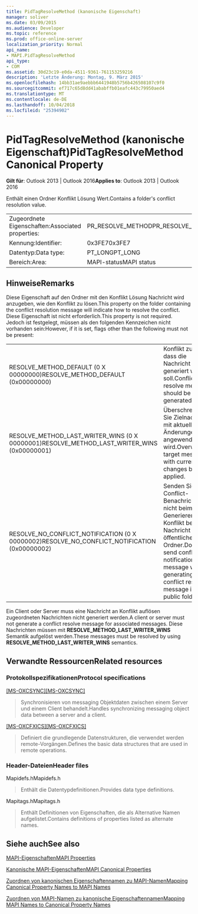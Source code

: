 ```yaml
---
title: PidTagResolveMethod (kanonische Eigenschaft)
manager: soliver
ms.date: 03/09/2015
ms.audience: Developer
ms.topic: reference
ms.prod: office-online-server
localization_priority: Normal
api_name:
- MAPI.PidTagResolveMethod
api_type:
- COM
ms.assetid: 30d23c19-e0da-4511-9361-761153259216
description: 'Letzte Änderung: Montag, 9. März 2015'
ms.openlocfilehash: 14bb31ae9aebbb6441948b5756b426508107c9f0
ms.sourcegitcommit: ef717c65d8dd41ababffb01eafc443c79950aed4
ms.translationtype: MT
ms.contentlocale: de-DE
ms.lasthandoff: 10/04/2018
ms.locfileid: "25394902"
---
```

# <a name="pidtagresolvemethod-canonical-property"></a><span data-ttu-id="23111-103">PidTagResolveMethod (kanonische Eigenschaft)</span><span class="sxs-lookup"><span data-stu-id="23111-103">PidTagResolveMethod Canonical Property</span></span>

  
  
<span data-ttu-id="23111-104">**Gilt für**: Outlook 2013 | Outlook 2016</span><span class="sxs-lookup"><span data-stu-id="23111-104">**Applies to**: Outlook 2013 | Outlook 2016</span></span> 
  
<span data-ttu-id="23111-105">Enthält einen Ordner Konflikt Lösung Wert.</span><span class="sxs-lookup"><span data-stu-id="23111-105">Contains a folder's conflict resolution value.</span></span>
  
|||
|:-----|:-----|
|<span data-ttu-id="23111-106">Zugeordnete Eigenschaften:</span><span class="sxs-lookup"><span data-stu-id="23111-106">Associated properties:</span></span>  <br/> |<span data-ttu-id="23111-107">PR_RESOLVE_METHOD</span><span class="sxs-lookup"><span data-stu-id="23111-107">PR_RESOLVE_METHOD</span></span>  <br/> |
|<span data-ttu-id="23111-108">Kennung:</span><span class="sxs-lookup"><span data-stu-id="23111-108">Identifier:</span></span>  <br/> |<span data-ttu-id="23111-109">0x3FE7</span><span class="sxs-lookup"><span data-stu-id="23111-109">0x3FE7</span></span>  <br/> |
|<span data-ttu-id="23111-110">Datentyp:</span><span class="sxs-lookup"><span data-stu-id="23111-110">Data type:</span></span>  <br/> |<span data-ttu-id="23111-111">PT_LONG</span><span class="sxs-lookup"><span data-stu-id="23111-111">PT_LONG</span></span>  <br/> |
|<span data-ttu-id="23111-112">Bereich:</span><span class="sxs-lookup"><span data-stu-id="23111-112">Area:</span></span>  <br/> |<span data-ttu-id="23111-113">MAPI-status</span><span class="sxs-lookup"><span data-stu-id="23111-113">MAPI status</span></span>  <br/> |
   
## <a name="remarks"></a><span data-ttu-id="23111-114">Hinweise</span><span class="sxs-lookup"><span data-stu-id="23111-114">Remarks</span></span>

<span data-ttu-id="23111-115">Diese Eigenschaft auf den Ordner mit den Konflikt Lösung Nachricht wird anzugeben, wie den Konflikt zu lösen.</span><span class="sxs-lookup"><span data-stu-id="23111-115">This property on the folder containing the conflict resolution message will indicate how to resolve the conflict.</span></span> <span data-ttu-id="23111-116">Diese Eigenschaft ist nicht erforderlich.</span><span class="sxs-lookup"><span data-stu-id="23111-116">This property is not required.</span></span> <span data-ttu-id="23111-117">Jedoch ist festgelegt, müssen als den folgenden Kennzeichen nicht vorhanden sein:</span><span class="sxs-lookup"><span data-stu-id="23111-117">However, if it is set, flags other than the following must not be present:</span></span>
  
|||
|:-----|:-----|
|<span data-ttu-id="23111-118">RESOLVE_METHOD_DEFAULT (0 X 00000000)</span><span class="sxs-lookup"><span data-stu-id="23111-118">RESOLVE_METHOD_DEFAULT (0x00000000)</span></span>  <br/> |<span data-ttu-id="23111-119">Konflikt zu lösen, dass die Nachricht generiert werden soll.</span><span class="sxs-lookup"><span data-stu-id="23111-119">Conflict resolve message should be generated.</span></span>  <br/> |
|<span data-ttu-id="23111-120">RESOLVE_METHOD_LAST_WRITER_WINS (0 X 00000001)</span><span class="sxs-lookup"><span data-stu-id="23111-120">RESOLVE_METHOD_LAST_WRITER_WINS (0x00000001)</span></span>  <br/> |<span data-ttu-id="23111-121">Überschreiben Sie Zielnachricht mit aktuellen Änderungen angewendet wird.</span><span class="sxs-lookup"><span data-stu-id="23111-121">Overwrite target message with current changes being applied.</span></span>  <br/> |
|<span data-ttu-id="23111-122">RESOLVE_NO_CONFLICT_NOTIFICATION (0 X 00000002)</span><span class="sxs-lookup"><span data-stu-id="23111-122">RESOLVE_NO_CONFLICT_NOTIFICATION (0x00000002)</span></span>  <br/> |<span data-ttu-id="23111-123">Senden Sie Conflict-Benachrichtigung nicht beim Generieren von Konflikt beheben Nachricht im öffentlichen Ordner.</span><span class="sxs-lookup"><span data-stu-id="23111-123">Do not send conflict notification message when generating conflict resolve message in public folder.</span></span>  <br/> |
   
<span data-ttu-id="23111-124">Ein Client oder Server muss eine Nachricht an Konflikt auflösen zugeordneten Nachrichten nicht generiert werden.</span><span class="sxs-lookup"><span data-stu-id="23111-124">A client or server must not generate a conflict resolve message for associated messages.</span></span> <span data-ttu-id="23111-125">Diese Nachrichten müssen mit **RESOLVE_METHOD_LAST_WRITER_WINS** Semantik aufgelöst werden.</span><span class="sxs-lookup"><span data-stu-id="23111-125">These messages must be resolved by using **RESOLVE_METHOD_LAST_WRITER_WINS** semantics.</span></span> 
  
## <a name="related-resources"></a><span data-ttu-id="23111-126">Verwandte Ressourcen</span><span class="sxs-lookup"><span data-stu-id="23111-126">Related resources</span></span>

### <a name="protocol-specifications"></a><span data-ttu-id="23111-127">Protokollspezifikationen</span><span class="sxs-lookup"><span data-stu-id="23111-127">Protocol specifications</span></span>

<span data-ttu-id="23111-128">[[MS-OXCSYNC]](https://msdn.microsoft.com/library/fd3e23ef-341a-4a8c-a0e9-6afecbb11c40%28Office.15%29.aspx)</span><span class="sxs-lookup"><span data-stu-id="23111-128">[[MS-OXCSYNC]](https://msdn.microsoft.com/library/fd3e23ef-341a-4a8c-a0e9-6afecbb11c40%28Office.15%29.aspx)</span></span>
  
> <span data-ttu-id="23111-129">Synchronisieren von messaging Objektdaten zwischen einem Server und einem Client behandelt.</span><span class="sxs-lookup"><span data-stu-id="23111-129">Handles synchronizing messaging object data between a server and a client.</span></span>
    
<span data-ttu-id="23111-130">[[MS-OXCFXICS]](https://msdn.microsoft.com/library/b9752f3d-d50d-44b8-9e6b-608a117c8532%28Office.15%29.aspx)</span><span class="sxs-lookup"><span data-stu-id="23111-130">[[MS-OXCFXICS]](https://msdn.microsoft.com/library/b9752f3d-d50d-44b8-9e6b-608a117c8532%28Office.15%29.aspx)</span></span>
  
> <span data-ttu-id="23111-131">Definiert die grundlegende Datenstrukturen, die verwendet werden remote-Vorgängen.</span><span class="sxs-lookup"><span data-stu-id="23111-131">Defines the basic data structures that are used in remote operations.</span></span>
    
### <a name="header-files"></a><span data-ttu-id="23111-132">Header-Dateien</span><span class="sxs-lookup"><span data-stu-id="23111-132">Header files</span></span>

<span data-ttu-id="23111-133">Mapidefs.h</span><span class="sxs-lookup"><span data-stu-id="23111-133">Mapidefs.h</span></span>
  
> <span data-ttu-id="23111-134">Enthält die Datentypdefinitionen.</span><span class="sxs-lookup"><span data-stu-id="23111-134">Provides data type definitions.</span></span>
    
<span data-ttu-id="23111-135">Mapitags.h</span><span class="sxs-lookup"><span data-stu-id="23111-135">Mapitags.h</span></span>
  
> <span data-ttu-id="23111-136">Enthält Definitionen von Eigenschaften, die als Alternative Namen aufgelistet.</span><span class="sxs-lookup"><span data-stu-id="23111-136">Contains definitions of properties listed as alternate names.</span></span>
    
## <a name="see-also"></a><span data-ttu-id="23111-137">Siehe auch</span><span class="sxs-lookup"><span data-stu-id="23111-137">See also</span></span>



[<span data-ttu-id="23111-138">MAPI-Eigenschaften</span><span class="sxs-lookup"><span data-stu-id="23111-138">MAPI Properties</span></span>](mapi-properties.md)
  
[<span data-ttu-id="23111-139">Kanonische MAPI-Eigenschaften</span><span class="sxs-lookup"><span data-stu-id="23111-139">MAPI Canonical Properties</span></span>](mapi-canonical-properties.md)
  
[<span data-ttu-id="23111-140">Zuordnen von kanonischen Eigenschaftennamen zu MAPI-Namen</span><span class="sxs-lookup"><span data-stu-id="23111-140">Mapping Canonical Property Names to MAPI Names</span></span>](mapping-canonical-property-names-to-mapi-names.md)
  
[<span data-ttu-id="23111-141">Zuordnen von MAPI-Namen zu kanonische Eigenschaftennamen</span><span class="sxs-lookup"><span data-stu-id="23111-141">Mapping MAPI Names to Canonical Property Names</span></span>](mapping-mapi-names-to-canonical-property-names.md)


